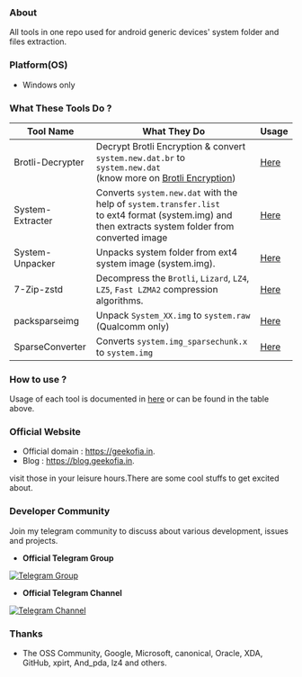 ### About
All tools in one repo used for android generic devices' system folder and files extraction.

### Platform(OS)
- Windows only

### What These Tools Do ?


|  Tool Name | What They Do  |  Usage |
|---|---|---|
| Brotli-Decrypter  | Decrypt Brotli Encryption & convert `system.new.dat.br` to `system.new.dat`<br/>(know more on [Brotli Encryption](https://en.wikipedia.org/wiki/Brotli))  |[Here](/docs/Brotli-Decrypter.md)|
| System-Extracter  | Converts `system.new.dat` with the help of `system.transfer.list`<br/> to ext4 format (system.img) and then extracts system folder from converted image |[Here](/docs/System-Extracter.md)|
| System-Unpacker   | Unpacks system folder from ext4 system image (system.img).|[Here](/docs/System-Unpacker.md)|
| 7-Zip-zstd        | Decompress the `Brotli`, `Lizard`, `LZ4`, `LZ5`, `Fast LZMA2` compression algorithms.|[Here](/docs/lz4-decompress)|
| packsparseimg		| Unpack `System_XX.img` to `system.raw` (Qualcomm only)|[Here](/docs/packsparseimg.md)|
| SparseConverter	| Converts `system.img_sparsechunk.x` to `system.img`|[Here](/docs/SparseConverter.md)|

### How to use ?
Usage of each tool is documented in [here](https://github.com/chankruze/Andro-Firmware-Tool/tree/master/docs) or can be found in the table above.

### Official Website
- Official domain : https://geekofia.in.
- Blog : https://blog.geekofia.in.

visit those in your leisure hours.There are some cool stuffs to get excited about.

### Developer Community
Join my telegram community to discuss about various development, issues and projects.

- **Official Telegram Group**

[![Telegram Group](http://icons.iconarchive.com/icons/froyoshark/enkel/128/Telegram-icon.png)](https://goo.gl/iEFPAh)

- **Official Telegram Channel**

[![Telegram Channel](http://icons.iconarchive.com/icons/froyoshark/enkel/128/Telegram-icon.png)](https://goo.gl/YaTQMi)

### Thanks
- The OSS Community, Google, Microsoft, canonical, Oracle, XDA, GitHub, xpirt, And_pda, lz4 and others.
